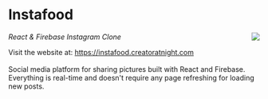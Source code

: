 # Instafood
<img align="right" src="https://creatoratnight.com/github/instafood_logo.png">

*React &amp; Firebase Instagram Clone*

Visit the website at: https://instafood.creatoratnight.com
<br/><br />
Social media platform for sharing pictures built with React and Firebase.
Everything is real-time and doesn't require any page refreshing for loading new posts.
